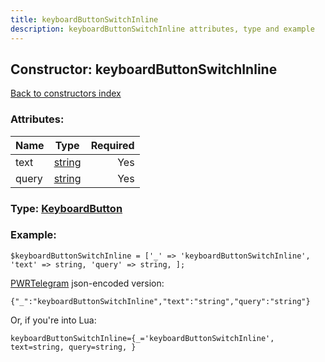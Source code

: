 ```yaml
---
title: keyboardButtonSwitchInline
description: keyboardButtonSwitchInline attributes, type and example
---
```

## Constructor: keyboardButtonSwitchInline  
[Back to constructors index](index.md)



### Attributes:

| Name     |    Type       | Required |
|----------|:-------------:|---------:|
|text|[string](../types/string.md) | Yes|
|query|[string](../types/string.md) | Yes|



### Type: [KeyboardButton](../types/KeyboardButton.md)


### Example:

```
$keyboardButtonSwitchInline = ['_' => 'keyboardButtonSwitchInline', 'text' => string, 'query' => string, ];
```  

[PWRTelegram](https://pwrtelegram.xyz) json-encoded version:

```
{"_":"keyboardButtonSwitchInline","text":"string","query":"string"}
```


Or, if you're into Lua:  


```
keyboardButtonSwitchInline={_='keyboardButtonSwitchInline', text=string, query=string, }

```


